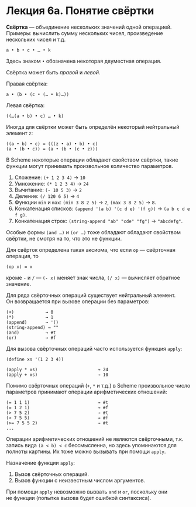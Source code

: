 Лекция 6а. Понятие свёртки
==========================

**Свёртка** — объединение нескольких значений одной операцией. Примеры:
вычислить сумму нескольких чисел, произведение нескольких чисел и т.д.

    a • b • c • … • k

Здесь знаком `•` обозначена некоторая двуместная операция.

Свёртка может быть _правой_ и _левой._

Правая свёртка:

    a • (b • (c • (… • k)…))

Левая свёртка:

    ((…(a • b) • c) … • k)

Иногда для свёртки может быть определён некоторый нейтральный элемент `z`:

    ((a • b) • c) = (((z • a) • b) • c)
    (a • (b • c)) = (a • (b • (c • z)))

В Scheme некоторые операции обладают свойством свёртки, такие функции могут
принимать произвольное количество параметров.

1. Сложение: `(+ 1 2 3 4)` → `10`
2. Умножение: `(* 1 2 3 4)` → `24`
3. Вычитание: `(- 10 5 3)` → `2`
4. Деление: `(/ 120 6 5)` → `4`
5. Функции `min` и `max`: `(min 3 8 2 5)` → `2`, `(max 3 8 2 5)` → `8`.
6. Конкатенация списков: `(append '(a b) '(c d e) '(f g))` → `(a b c d e f g)`.
7. Конкатенация строк: `(string-append "ab" "cde" "fg")` → `"abcdefg"`.

Особые формы `(and …)` и `(or …)` тоже обладают обладают свойством свёртки,
не смотря на то, что это не функции.

Для свёрток определена такая аксиома, что если `op` — свёрточная операция, то

    (op x) ≡ x

кроме `-` и `/` — `(- x)` меняет знак числа, `(/ x)` — вычисляет обратное значение.

Для ряда свёрточных операций существует нейтральный элемент. Он возвращается
при вызове операции без параметров:

    (+)            → 0
    (*)            → 1
    (append)       → '()
    (string-append) → ""
    (and)          → #t
    (or)           → #f

Для вызова свёрточных операций часто используется функция `apply`:

    (define xs '(1 2 3 4))

    (apply * xs)                       → 24
    (apply + xs)                       → 10


Помимо свёрточных операций (`+`, `*` и т.д.) в Scheme произвольное число
параметров принимают операции арифметических отношений:

    (= 1 1 1)                          → #t
    (= 1 2 1)                          → #f
    (> 7 5 2)                          → #t
    (> 7 5 5)                          → #f
    (>= 7 5 5 2)                       → #t
    ...

Операции арифметических отношений не являются свёрточными, т.к. запись
вида `(a < b) < c` бессмысленна, но здесь упоминаются для полноты картины.
Их тоже можно вызывать при помощи `apply`.

Назначение функции `apply`:

1. Вызов свёрточных операций.
2. Вызов функции с неизвестным числом аргументов.

При помощи `apply` невозможно вызвать `and` и `or`, поскольку они
не функции (попытка вызова будет ошибкой синтаксиса).










